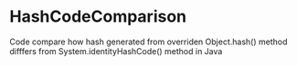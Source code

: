 # HashCodeComparison
Code compare how hash generated from overriden Object.hash() method difffers from System.identityHashCode() method in Java

